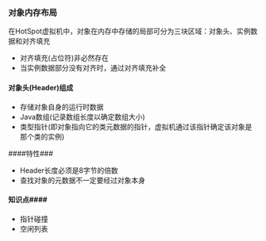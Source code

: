 ### 对象内存布局 ###
在HotSpot虚拟机中，对象在内存中存储的局部可分为三块区域：对象头、实例数据和对齐填充
* 对齐填充(占位符)非必然存在
* 当实例数据部分没有对齐时，通过对齐填充补全

#### 对象头(Header)组成 ####
+ 存储对象自身的运行时数据
+ Java数组(记录数组长度以确定数组大小)
+ 类型指针(即对象指向它的类元数据的指针，虚拟机通过该指针确定该对象是那个类的实例)

####特性###
* Header长度必须是8字节的倍数
* 查找对象的元数据不一定要经过对象本身

#### 知识点####
- 指针碰撞
- 空闲列表

